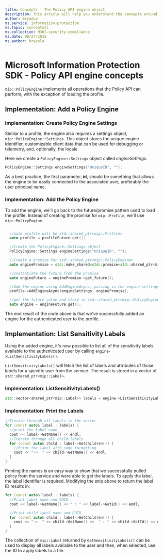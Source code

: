 ```yaml
---
title: Concepts - The Policy API engine object
description: This article will help you understand the concepts around the Policy engine object, which is created during application initialization.
author: BryanLa
ms.service: information-protection
ms.topic: conceptual
ms.collection: M365-security-compliance
ms.date: 09/27/2018
ms.author: bryanla
---
```


# Microsoft Information Protection SDK - Policy API engine concepts

`mip::PolicyEngine` implements all operations that the Policy API can perform, with the exception of loading the profile. 

## Implementation: Add a Policy Engine

### Implementation: Create Policy Engine Settings

Similar to a profile, the engine also requires a settings object, `mip::PolicyEngine::Settings`. This object stores the unique engine identifier, customizable client data that can be used for debugging or telemetry, and, optionally, the locale.

Here we create a `PolicyEngine::Settings` object called *engineSettings*.

```cpp
PolicyEngine::Settings engineSettings("UniqueID", "");
```

As a best practice, the first parameter, **id**, should be something that allows the engine to be easily connected to the associated user, preferably the user principal name.

### Implementation: Add the Policy Engine

To add the engine, we'll go back to the future/promise pattern used to load the profile. Instead of creating the promise for `mip::Profile`, we'll use `mip::PolicyEngine`.

```cpp

  //auto profile will be std::shared_ptr<mip::Profile>
  auto profile = profileFuture.get();

  //Create the PolicyEngine::Settings object
  PolicyEngine::Settings engineSettings("UniqueID", "");

  //Create a promise for std::shared_ptr<mip::PolicyEngine>
  auto enginePromise = std::make_shared<std::promise<std::shared_ptr<mip::PolicyEngine>>>();

  //Instantiate the future from the promise
  auto engineFuture = enginePromise->get_future();

  //Add the engine using AddEngineAsync, passing in the engine settings and the promise
  profile->AddEngineAsync(engineSettings, enginePromise);

  //get the future value and store in std::shared_ptr<mip::PolicyEngine>
  auto engine = engineFuture.get();
```

The end result of the code above is that we've successfully added an engine for the authenticated user to the profile.

## Implementation: List Sensitivity Labels

Using the added engine, it's now possible to list all of the sensitivity labels available to the authenticated user by calling `engine->ListSensitivityLabels()`.

`ListSensitivityLabels()` will fetch the list of labels and attributes of those labels for a specific user from the service. The result is stored in a vector of `std::shared_ptr<mip::Label>`.

### Implementation: ListSensitivityLabels()

```cpp
std::vector<shared_ptr<mip::Label>> labels = engine->ListSensitivityLabels();
```

### Implementation: Print the Labels

```cpp
//Iterate through all labels in the vector
for (const auto& label : labels) {
  //print the label name
  cout << label->GetName() << endl;
  //Iterate through all child labels
  for (const auto& child : label->GetChildren()) {
    //Print the label with some formatting
    cout << "->  " << child->GetName() << endl;
  }
}
```

Printing the names is an easy way to show that we successfully pulled policy from the service and were able to get the labels. To apply the label, the label identifier is required. Modifying the snip above to return the label ID results in:

```cpp
for (const auto& label : labels) {
  //Print label name and GUID
  cout << label->GetName() << " : " << label->GetId() << endl;

  //Print child label name and GUID
  for (const auto& child : label->GetChildren()) {    
    cout << "->  " << child->GetName() <<  " : " << child->GetId() << endl;
  }
}
```

The collection of `mip::Label` returned by `GetSensitivityLabels()` can be used to display all labels available to the user and then, when selected, use the ID to apply labels to a file.

